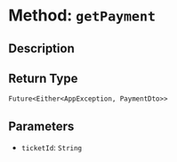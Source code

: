 # Method: `getPayment`

## Description



## Return Type
`Future<Either<AppException, PaymentDto>>`

## Parameters

- `ticketId`: `String`
